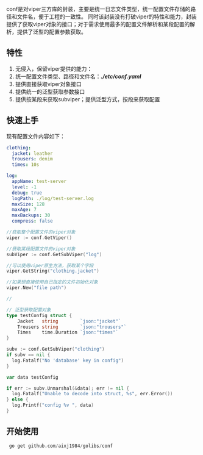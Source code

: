 conf是对viper三方库的封装，主要是统一日志文件类型，统一配置文件存储的路径和文件名，便于工程的一致性。
同时该封装没有打破viper的特性和能力，封装提供了获取viper对象的接口；对于需求使用最多的配置文件解析和某段配置的解析，提供了泛型的配置参数获取。


## 特性

1. 无侵入，保留viper提供的能力：
2. 统一配置文件类型、路径和文件名：***./etc/conf.yaml***
3. 提供直接获取viper对象接口
4. 提供统一的泛型获取参数接口
5. 提供按某段来获取subviper；提供泛型方式，按段来获取配置

## 快速上手

现有配置文件内容如下：
```yaml
clothing:
  jacket: leather
  trousers: denim
  times: 10s

log:
  appName: test-server
  level: -1
  debug: true
  logPath: ./log/test-server.log
  maxSize: 128
  maxAge: 7
  maxBackups: 30
  compress: false
```

```go
//获取整个配置文件的viper对象
viper := conf.GetViper()

//获取某段配置文件的viper对象
subViper := conf.GetSubViper("log")

//可以使用viper原生方法，获取某个字段
viper.GetString("clothing.jacket")

//如果想直接使用自己指定的文件初始化对象
viper.New("file path")

//


```


```go
// 泛型获取配置对象
type testConfig struct {
	Jacket   string        `json:"jacket"`
	Trousers string        `json:"trousers"`
	Times    time.Duration `json:"times"`
}

subv := conf.GetSubViper("clothing")
if subv == nil {
  log.Fatalf("No 'database' key in config")
}

var data testConfig

if err := subv.Unmarshal(&data); err != nil {
  log.Fatalf("Unable to decode into struct, %s", err.Error())
} else {
  log.Printf("config %v ", data)
}


```



## 开始使用

```SQL
 go get github.com/aixj1984/golibs/conf
```


